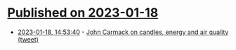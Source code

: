 # [Published on 2023-01-18](index.md)

* [2023-01-18, 14:53:40](https://news.ycombinator.com/item?id=34427295) - [John Carmack on candles, energy and air quality (tweet)](https://twitter.com/id_aa_carmack/status/1615396907089825792)

